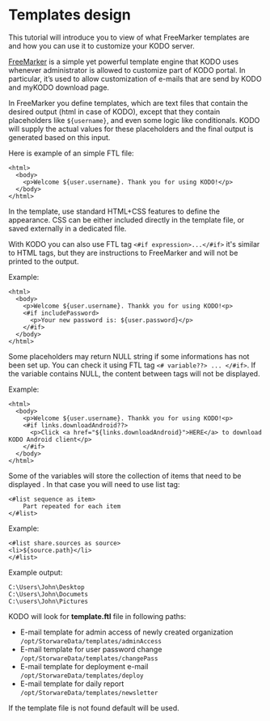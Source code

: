 # Templates design

This tutorial will introduce you to view of what FreeMarker templates are and how you can use it to customize your KODO server.

[FreeMarker](http://www.freemarker.org) is a simple yet powerful template engine that KODO uses whenever administrator is allowed to customize part of KODO portal. In particular, it’s used to allow customization of e-mails that are send by KODO and myKODO download page.

In FreeMarker you define templates, which are text files that contain the desired output \(html in case of KODO\), except that they contain placeholders like `${username}`, and even some logic like conditionals. KODO will supply the actual values for these placeholders and the final output is generated based on this input.

Here is example of an simple FTL file:

```markup
<html>  
  <body>
    <p>Welcome ${user.username}. Thank you for using KODO!</p>
  </body>
</html>
```

In the template, use standard HTML+CSS features to define the appearance. CSS can be either included directly in the template file, or saved externally in a dedicated file.

With KODO you can also use FTL tag `<#if expression>...</#if>` it's similar to HTML tags, but they are instructions to FreeMarker and will not be printed to the output.

Example:

```markup
<html>
  <body>
    <p>Welcome ${user.username}. Thankk you for using KODO!<p>
    <#if includePassword>
      <p>Your new password is: ${user.password}</p>
    </#if>
  </body>
</html>
```

Some placeholders may return NULL string if some informations has not been set up. You can check it using FTL tag `<# variable??> ... </#if>`. If the variable contains NULL, the content between tags will not be displayed.

Example:

```markup
<html>
  <body>
    <p>Welcome ${user.username}. Thankk you for using KODO!<p>
    <#if links.downloadAndroid??>
      <p>Click <a href="${links.downloadAndroid}">HERE</a> to download KODO Android client</p>
    </#if>
  </body>
</html>
```

Some of the variables will store the collection of items that need to be displayed . In that case you will need to use list tag:

```text
<#list sequence as item>
    Part repeated for each item
</#list>
```

Example:

```text
<#list share.sources as source>  
<li>${source.path}</li>
</#list>
```

Example output:

```text
C:\Users\John\Desktop
C:\Users\John\Documets
C:\users\John\Pictures
```

KODO will look for **template.ftl** file in following paths:

* E-mail template for admin access of newly created organization `/opt/StorwareData/templates/adminAccess`
* E-mail template for user password change `/opt/StorwareData/templates/changePass`
* E-mail template for deployment e-mail `/opt/StorwareData/templates/deploy`
* E-mail template for daily report `/opt/StorwareData/templates/newsletter`

If the template file is not found default will be used.

